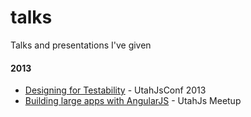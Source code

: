 talks
=====

Talks and presentations I've given

#### 2013

- [Designing for Testability](http://jmdobry.github.io/talks/2013/designing-for-testability) - UtahJsConf 2013
- [Building large apps with AngularJS](http://jmdobry.github.io/talks/2013/building-large-apps-with-angularjs) - UtahJs Meetup

